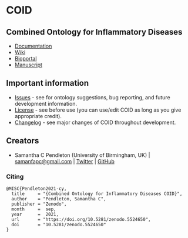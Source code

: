 # COID

## Combined Ontology for Inflammatory Diseases

* [Documentation](https://sap218.github.io/coid/)
* [Wiki](https://sap218.github.io/coid/MIRO.html)
* [Bioportal](https://bioportal.bioontology.org/ontologies/COID)
* [Manuscript]()

## Important information

* [Issues](https://github.com/sap218/coid/issues) - see for ontology suggestions, bug reporting, and future development information.
* [License](https://sap218.github.io/coid/LICENSE.html) - see before use (you can use/edit COID as long as you give appropriate credit).
* [Changelog](https://sap218.github.io/coid/CHANGELOG.html) - see major changes of COID throughout development.

## Creators

* Samantha C Pendleton (University of Birmingham, UK) | [samanfapc@gmail.com](mailto:samanfapc@gmail.com) | [Twitter](https://twitter.com/sap218) | [GitHub](https://github.com/sap218)

### Citing

```
@MISC{Pendleton2021-cy,
  title     = "{Combined Ontology for Inflammatory Diseases COID}",
  author    = "Pendleton, Samantha C",
  publisher = "Zenodo",
  month     =  sep,
  year      =  2021,
  url       = "https://doi.org/10.5281/zenodo.5524650",
  doi       = "10.5281/zenodo.5524650"
}
```


